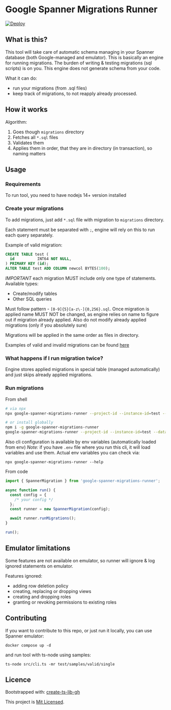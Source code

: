 # Google Spanner Migrations Runner

[![Deploy](https://github.com/mdovhopo/google-spanner-migrations-runner/workflows/build/badge.svg)](https://github.com/mdovhopo/google-spanner-migrations-runner/workflows/build/badge.svg)

## What is this?

This tool will take care of automatic schema managing in your
Spanner database (both Google-managed and emulator). This is basically an
engine for running migrations. The burden of writing & testing migrations (sql scripts)
is on you. This engine does not generate schema from your code.

What it can do:

- run your migrations (from .sql files)
- keep track of migrations, to not reapply already processed.

## How it works

Algorithm:

1. Goes though `migrations` directory
2. Fetches all `*.sql` files
3. Validates them
4. Applies them in order, that they are in directory (in transaction), so naming matters

## Usage

### Requirements

To run tool, you need to have nodejs 14+ version installed

### Create your migrations

To add migrations, just add `*.sql` file with migration to `migrations` directory.

Each statement must be separated with `;`, engine will rely on this to run each query separately.

Example of valid migration:

```sql
CREATE TABLE test (
  id          INT64 NOT NULL,
) PRIMARY KEY (id);
ALTER TABLE test ADD COLUMN newcol BYTES(100);
```

_IMPORTANT_ each migration MUST include only one type of statements.
Available types:

- Create/modify tables
- Other SQL queries

Must follow pattern - `[0-9]{5}[a-z\-]{0,256}.sql`. Once migration is applied
name MUST NOT be changed, as engine relies on name to figure out if migration already applied.
Also do not modify already applied migrations (only if you absolutely sure)

Migrations will be applied in the same order as files in directory.

Examples of valid and invalid migrations can be found [here](./test/samples)

### What happens if I run migration twice?

Engine stores applied migrations in special table (managed automatically)
and just skips already applied migrations.

### Run migrations

From shell

```sh
# via npx
npx google-spanner-migrations-runner --project-id --instance-id=test --database-id=test

# or install globally
npm i -g google-spanner-migrations-runner
google-spanner-migrations-runner --project-id --instance-id=test --database-id=test
```

Also cli configuration is available by env variables (automatically loaded from env)
_Note:_ if you have `.env` file where you run this cli, it will load variables and use them.
Actual env variables you can check via:

```shell
npx google-spanner-migrations-runner --help
```

From code

```ts
import { SpannerMigration } from 'google-spanner-migrations-runner';

async function run() {
  const config = {
    /* your config */
  };
  const runner = new SpannerMigration(config);

  await runner.runMigrations();
}

run();
```

## Emulator limitations

Some features are not available on emulator, so runner will ignore &
log ignored statements on emulator.

Features ignored:

- adding row deletion policy
- creating, replacing or dropping views
- creating and dropping roles
- granting or revoking permissions to existing roles

## Contributing

If you want to contribute to this repo, or just run it locally,
you can use Spanner emulator:

```shell
docker compose up -d
```

and run tool with ts-node using samples:

```shell
ts-node src/cli.ts -mr test/samples/valid/single
```

## Licence

Bootstrapped with: [create-ts-lib-gh](https://github.com/glebbash/create-ts-lib-gh)

This project is [Mit Licensed](LICENSE).

